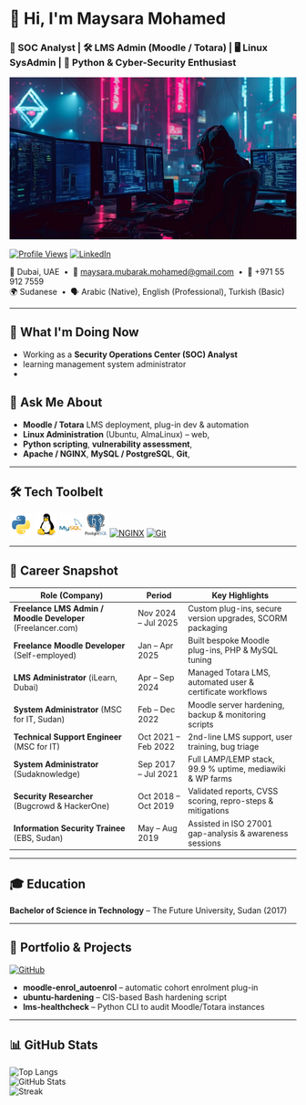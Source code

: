 # 👋 Hi, I'm Maysara Mohamed  
### 🔐 SOC Analyst | 🛠️ LMS Admin (Moodle / Totara) | 🖥️ Linux SysAdmin | 🐍 Python & Cyber-Security Enthusiast  

![Maysara Mohamed](_.jpeg)   <!-- add your own photo or remove the line -->

[![Profile Views](https://komarev.com/ghpvc/?username=maysaraadmin&label=Profile%20views&color=0e75b6&style=flat)](https://github.com/maysaraadmin)
[![LinkedIn](https://img.shields.io/badge/LinkedIn-0077B5?style=for-the-badge&logo=linkedin&logoColor=white)](https://www.linkedin.com/in/maysaranalyst)

📍 Dubai, UAE &nbsp;•&nbsp; 📧 maysara.mubarak.mohamed@gmail.com &nbsp;•&nbsp; 📱 +971 55 912 7559  
🌍 Sudanese &nbsp;•&nbsp; 🗣️ Arabic (Native), English (Professional), Turkish (Basic)

---

## 🚀 What I'm Doing Now
- Working as a **Security Operations Center (SOC) Analyst**
- learning management system administrator 
- 

## 💬 Ask Me About
- **Moodle / Totara** LMS deployment, plug-in dev & automation
- **Linux Administration** (Ubuntu, AlmaLinux) – web, 
- **Python scripting**, **vulnerability assessment**, 
- **Apache / NGINX**, **MySQL / PostgreSQL**, **Git**, 

---

## 🛠️ Tech Toolbelt
<a href="https://www.python.org" target="_blank"><img src="https://raw.githubusercontent.com/devicons/devicon/master/icons/python/python-original.svg" width="40" height="40" alt="Python"/></a>
<a href="https://www.linux.org" target="_blank"><img src="https://raw.githubusercontent.com/devicons/devicon/master/icons/linux/linux-original.svg" width="40" height="40" alt="Linux"/></a>
<a href="https://www.mysql.com" target="_blank"><img src="https://raw.githubusercontent.com/devicons/devicon/master/icons/mysql/mysql-original-wordmark.svg" width="40" height="40" alt="MySQL"/></a>
<a href="https://www.postgresql.org" target="_blank"><img src="https://raw.githubusercontent.com/devicons/devicon/master/icons/postgresql/postgresql-original-wordmark.svg" width="40" height="40" alt="PostgreSQL"/></a>
<a href="https://www.nginx.com" target="_blank"><img src="https://www.vectorlogo.zone/logos/nginx/nginx-original.svg" width="40" height="40" alt="NGINX"/></a>
<a href="https://git-scm.com" target="_blank"><img src="https://www.vectorlogo.zone/logos/git-scm/git-scm-icon.svg" width="40" height="40" alt="Git"/></a>


---

## 📄 Career Snapshot
| Role (Company) | Period | Key Highlights |
|---|---|---|
| **Freelance LMS Admin / Moodle Developer** (Freelancer.com) | Nov 2024 – Jul 2025 | Custom plug-ins, secure version upgrades, SCORM packaging |
| **Freelance Moodle Developer** (Self-employed) | Jan – Apr 2025 | Built bespoke Moodle plug-ins, PHP & MySQL tuning |
| **LMS Administrator** (iLearn, Dubai) | Apr – Sep 2024 | Managed Totara LMS, automated user & certificate workflows |
| **System Administrator** (MSC for IT, Sudan) | Feb – Dec 2022 | Moodle server hardening, backup & monitoring scripts |
| **Technical Support Engineer** (MSC for IT) | Oct 2021 – Feb 2022 | 2nd-line LMS support, user training, bug triage |
| **System Administrator** (Sudaknowledge) | Sep 2017 – Jul 2021 | Full LAMP/LEMP stack, 99.9 % uptime, mediawiki & WP farms |
| **Security Researcher** (Bugcrowd & HackerOne) | Oct 2018 – Oct 2019 | Validated reports, CVSS scoring, repro-steps & mitigations |
| **Information Security Trainee** (EBS, Sudan) | May – Aug 2019 | Assisted in ISO 27001 gap-analysis & awareness sessions |

---

## 🎓 Education
**Bachelor of Science in Technology** – The Future University, Sudan (2017)

---

## 📂 Portfolio & Projects
[![GitHub](https://img.shields.io/badge/GitHub-100000?style=for-the-badge&logo=github&logoColor=white)](https://github.com/maysaraadmin)  
- **moodle-enrol_autoenrol** – automatic cohort enrolment plug-in  
- **ubuntu-hardening** – CIS-based Bash hardening script  
- **lms-healthcheck** – Python CLI to audit Moodle/Totara instances

---

## 📊 GitHub Stats
![Top Langs](https://github-readme-stats.vercel.app/api/top-langs?username=maysaraadmin&show_icons=true&locale=en&layout=compact)  
![GitHub Stats](https://github-readme-stats.vercel.app/api?username=maysaraadmin&show_icons=true&locale=en)  
![Streak](https://github-readme-streak-stats.herokuapp.com/?user=maysaraadmin)

